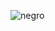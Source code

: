 ![negro](https://github.com/Millecenttrantequatre2/Unlink-fiveM/assets/168791407/f7f0e6d0-3a28-427a-8aab-20dbdae75138)
